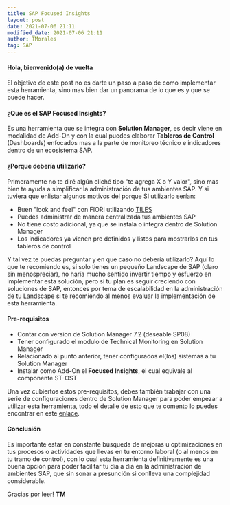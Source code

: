 ```yaml
---
title: SAP Focused Insights
layout: post
date: 2021-07-06 21:11
modified_date: 2021-07-06 21:11
author: TMorales
tag: SAP
---
```

#### Hola, bienvenido(a) de vuelta  

El objetivo de este post no es darte un paso a paso de como implementar esta herramienta, sino mas bien dar un panorama de lo que es y que se puede hacer.  

#### ¿Qué es el SAP Focused Insights?  

Es una herramienta que se integra con **Solution Manager**, es decir viene en modalidad de Add-On y con la cual puedes elaborar **Tableros de Control** (Dashboards) enfocados mas a la parte de monitoreo técnico e indicadores dentro de un ecosistema SAP.  

#### ¿Porque debería utilizarlo?  

Primeramente no te diré algún cliché tipo "te agrega X o Y valor", sino mas bien te ayuda a simplificar la administración de tus ambientes SAP. Y si tuviera que enlistar algunos motivos del porque SI utilizarlo serían:  

- Buen "look and feel" con FIORI utilizando [TILES](https://experience.sap.com/fiori-design-web/tile/)  
- Puedes administrar de manera centralizada tus ambientes SAP  
- No tiene costo adicional, ya que se instala o integra dentro de Solution Manager  
- Los indicadores ya vienen pre definidos y listos para mostrarlos en tus tableros de control  

Y tal vez te puedas preguntar y en que caso no debería utilizarlo? Aquí lo que te recomiendo es, si solo tienes un pequeño Landscape de SAP (claro sin menospreciar), no haría mucho sentido invertir tiempo y esfuerzo en implementar esta solución, pero si tu plan es seguir creciendo con soluciones de SAP, entonces por tema de escalabilidad en la administración de tu Landscape si te recomiendo al menos evaluar la implementación de esta herramienta.  

#### Pre-requisitos  

- Contar con version de Solution Manager 7.2 (deseable SP08)  
- Tener configurado el modulo de Technical Monitoring en Solution Manager  
- Relacionado al punto anterior, tener configurados el(los) sistemas a tu Solution Manager  
- Instalar como Add-On el **Focused Insights**, el cual equivale al componente ST-OST  

Una vez cubiertos estos pre-requisitos, debes también trabajar con una serie de configuraciones dentro de Solution Manager para poder empezar a utilizar esta herramienta, todo el detalle de esto que te comento lo puedes encontrar en este [enlace](https://help.sap.com/doc/2a5eebe6285b465eb7fb4a6e66b8ea2b/230/en-US/FINSIGHTS_InstallationGuide.pdf).  

#### Conclusión  

Es importante estar en constante búsqueda de mejoras u optimizaciones en tus procesos o actividades que llevas en tu entorno laboral (o al menos en tu tramo de control), con lo cual esta herramienta definitivamente es una buena opción para poder facilitar tu día a día en la administración de ambientes SAP, que sin sonar a presunción si conlleva una complejidad considerable.  

Gracias por leer! **TM**  